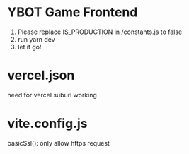 # YBOT Game Frontend

1. Please replace IS_PRODUCTION in /constants.js to false
2. run yarn dev
3. let it go!

# vercel.json
need for vercel suburl working

# vite.config.js
basicSsl(): only allow https request